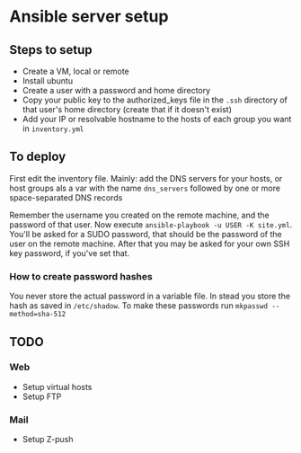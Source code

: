 # Ansible server setup

## Steps to setup
- Create a VM, local or remote
- Install ubuntu
- Create a user with a password and home directory
- Copy your public key to the authorized_keys file in the `.ssh` directory of that user's home directory (create that if it doesn't exist)
- Add your IP or resolvable hostname to the hosts of each group you want in `inventory.yml`

## To deploy

First edit the inventory file. Mainly: add the DNS servers for your hosts, or host groups als a var with the name `dns_servers` followed by one or more space-separated DNS records

Remember the username you created on the remote machine, and the password of that user. Now execute `ansible-playbook -u USER -K site.yml`. 
You'll be asked for a SUDO password, that should be the password of the user on the remote machine. After that you may be asked for your own SSH key password, if you've set that.

### How to create password hashes

You never store the actual password in a variable file. In stead you store the hash as saved in `/etc/shadow`. To make these passwords run `mkpasswd --method=sha-512`

## TODO

### Web
- Setup virtual hosts
- Setup FTP
### Mail
- Setup Z-push
